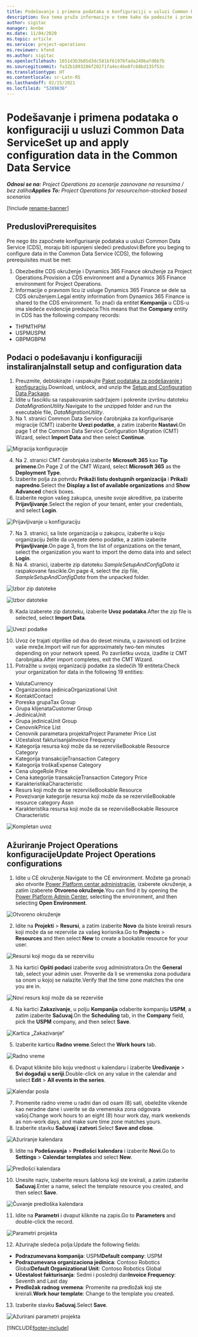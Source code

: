 ```yaml
---
title: Podešavanje i primena podataka o konfiguraciji u usluzi Common Data Service
description: Ova tema pruža informacije o tome kako da podesite i primenite podatke o konfiguraciji u usluzi Project Operations.
author: sigitac
manager: Annbe
ms.date: 11/04/2020
ms.topic: article
ms.service: project-operations
ms.reviewer: kfend
ms.author: sigitac
ms.openlocfilehash: 1651d3b3b85d3dc581bf61976fada249bafd6b7b
ms.sourcegitcommit: fa32b1893286f20271fa4ec4be8fc68bd135f53c
ms.translationtype: HT
ms.contentlocale: sr-Latn-RS
ms.lasthandoff: 02/15/2021
ms.locfileid: "5289836"
---
```

# <a name="set-up-and-apply-configuration-data-in-the-common-data-service"></a><span data-ttu-id="9ca24-103">Podešavanje i primena podataka o konfiguraciji u usluzi Common Data Service</span><span class="sxs-lookup"><span data-stu-id="9ca24-103">Set up and apply configuration data in the Common Data Service</span></span> 

<span data-ttu-id="9ca24-104">_**Odnosi se na:** Project Operations za scenarije zasnovane na resursima / bez zaliha_</span><span class="sxs-lookup"><span data-stu-id="9ca24-104">_**Applies To:** Project Operations for resource/non-stocked based scenarios_</span></span>

[!include [rename-banner](~/includes/cc-data-platform-banner.md)]

## <a name="prerequisites"></a><span data-ttu-id="9ca24-105">Preduslovi</span><span class="sxs-lookup"><span data-stu-id="9ca24-105">Prerequisites</span></span>

<span data-ttu-id="9ca24-106">Pre nego što započnete konfigurisanje podataka u usluzi Common Data Service (CDS), moraju biti ispunjeni sledeći preduslovi:</span><span class="sxs-lookup"><span data-stu-id="9ca24-106">Before you beging to configure data in the Common Data Service (CDS), the following prerequisites must be met:</span></span>

1.  <span data-ttu-id="9ca24-107">Obezbedite CDS okruženje i Dynamics 365 Finance okruženje za Project Operations.</span><span class="sxs-lookup"><span data-stu-id="9ca24-107">Provision a CDS environment and a Dynamics 365 Finance environment for Project Operations.</span></span>
2.  <span data-ttu-id="9ca24-108">Informacije o pravnom licu iz usluge Dynamics 365 Finance se dele sa CDS okruženjem.</span><span class="sxs-lookup"><span data-stu-id="9ca24-108">Legal entity information from Dynamics 365 Finance is shared to the CDS environment.</span></span> <span data-ttu-id="9ca24-109">To znači da entitet **Kompanija** u CDS-u ima sledeće evidencije preduzeća:</span><span class="sxs-lookup"><span data-stu-id="9ca24-109">This means that the **Company** entity in CDS has the following company records:</span></span>
  - <span data-ttu-id="9ca24-110">THPM</span><span class="sxs-lookup"><span data-stu-id="9ca24-110">THPM</span></span>
  - <span data-ttu-id="9ca24-111">USPM</span><span class="sxs-lookup"><span data-stu-id="9ca24-111">USPM</span></span>
  - <span data-ttu-id="9ca24-112">GBPM</span><span class="sxs-lookup"><span data-stu-id="9ca24-112">GBPM</span></span>

## <a name="install-setup-and-configuration-data"></a><span data-ttu-id="9ca24-113">Podaci o podešavanju i konfiguraciji instaliranja</span><span class="sxs-lookup"><span data-stu-id="9ca24-113">Install setup and configuration data</span></span>

1. <span data-ttu-id="9ca24-114">Preuzmite, deblokirajte i raspakujte [Paket podataka za podešavanje i konfiguraciju](https://download.microsoft.com/download/1/3/4/1349369c-6209-42b7-b3b4-5be0e67cacd8/ProjOpsSampleSetupData-%20Integrated%20UR1.zip).</span><span class="sxs-lookup"><span data-stu-id="9ca24-114">Download, unblock, and unzip the [Setup and Configuration Data Package](https://download.microsoft.com/download/1/3/4/1349369c-6209-42b7-b3b4-5be0e67cacd8/ProjOpsSampleSetupData-%20Integrated%20UR1.zip).</span></span>
2. <span data-ttu-id="9ca24-115">Idite u fasciklu sa raspakovanim sadržajem i pokrenite izvršnu datoteku *DataMigrationUtility*.</span><span class="sxs-lookup"><span data-stu-id="9ca24-115">Navigate to the unzipped folder and run the executable file, *DataMigrationUtility*.</span></span>
3. <span data-ttu-id="9ca24-116">Na 1. stranici Common Data Service čarobnjaka za konfigurisanje migracije (CMT) izaberite **Uvezi podatke**, a zatim izaberite **Nastavi**.</span><span class="sxs-lookup"><span data-stu-id="9ca24-116">On page 1 of the Common Data Service Configuration Migration (CMT) Wizard, select **Import Data** and then select **Continue**.</span></span>

![Migracija konfiguracije](./media/1ConfigurationMigration.png)

4. <span data-ttu-id="9ca24-118">Na 2. stranici CMT čarobnjaka izaberite **Microsoft 365** kao **Tip primene**.</span><span class="sxs-lookup"><span data-stu-id="9ca24-118">On Page 2 of the CMT Wizard, select **Microsoft 365** as the **Deployment Type**.</span></span>
5. <span data-ttu-id="9ca24-119">Izaberite polja za potvrdu **Prikaži listu dostupnih organizacija** i **Prikaži napredno**.</span><span class="sxs-lookup"><span data-stu-id="9ca24-119">Select the **Display a list of available organizations** and **Show Advanced** check boxes.</span></span>
6. <span data-ttu-id="9ca24-120">Izaberite region vašeg zakupca, unesite svoje akreditive, pa izaberite **Prijavljivanje**.</span><span class="sxs-lookup"><span data-stu-id="9ca24-120">Select the region of your tenant, enter your credentials, and select **Login**.</span></span>

![Prijavljivanje u konfiguraciju](./media/2ConfigurationSignin.png)

7. <span data-ttu-id="9ca24-122">Na 3. stranici, sa liste organizacija u zakupcu, izaberite u koju organizaciju želite da uvezete demo podatke, a zatim izaberite **Prijavljivanje**.</span><span class="sxs-lookup"><span data-stu-id="9ca24-122">On page 3, from the list of organizations on the tenant, select the organization you want to import the demo data into and select **Login**.</span></span>
8. <span data-ttu-id="9ca24-123">Na 4. stranici, izaberite zip datoteku *SampleSetupAndConfigData* iz raspakovane fascikle.</span><span class="sxs-lookup"><span data-stu-id="9ca24-123">On page 4, select the zip file, *SampleSetupAndConfigData* from the unpacked folder.</span></span>

![Izbor zip datoteke](./media/3ZipFile.png)

![Izbor datoteke](./media/4SelectAFile.png)

9. <span data-ttu-id="9ca24-126">Kada izaberete zip datoteku, izaberite **Uvoz podataka**.</span><span class="sxs-lookup"><span data-stu-id="9ca24-126">After the zip file is selected, select **Import Data**.</span></span>

![Uvezi podatke](./media/5ImportData.png)

10. <span data-ttu-id="9ca24-128">Uvoz će trajati otprilike od dva do deset minuta, u zavisnosti od brzine vaše mreže.</span><span class="sxs-lookup"><span data-stu-id="9ca24-128">Import will run for approximately two-ten minutes depending on your network speed.</span></span> <span data-ttu-id="9ca24-129">Po završetku uvoza, izađite iz CMT čarobnjaka.</span><span class="sxs-lookup"><span data-stu-id="9ca24-129">After import completes, exit the CMT Wizard.</span></span> 
11. <span data-ttu-id="9ca24-130">Potražite u svojoj organizaciji podatke za sledećih 19 entiteta:</span><span class="sxs-lookup"><span data-stu-id="9ca24-130">Check your organization for data in the following 19 entities:</span></span>

  - <span data-ttu-id="9ca24-131">Valuta</span><span class="sxs-lookup"><span data-stu-id="9ca24-131">Currency</span></span>
  - <span data-ttu-id="9ca24-132">Organizaciona jedinica</span><span class="sxs-lookup"><span data-stu-id="9ca24-132">Organizational Unit</span></span>
  - <span data-ttu-id="9ca24-133">Kontakt</span><span class="sxs-lookup"><span data-stu-id="9ca24-133">Contact</span></span>
  - <span data-ttu-id="9ca24-134">Poreska grupa</span><span class="sxs-lookup"><span data-stu-id="9ca24-134">Tax Group</span></span>
  - <span data-ttu-id="9ca24-135">Grupa klijenata</span><span class="sxs-lookup"><span data-stu-id="9ca24-135">Customer Group</span></span>
  - <span data-ttu-id="9ca24-136">Jedinica</span><span class="sxs-lookup"><span data-stu-id="9ca24-136">Unit</span></span>
  - <span data-ttu-id="9ca24-137">Grupa jedinica</span><span class="sxs-lookup"><span data-stu-id="9ca24-137">Unit Group</span></span>
  - <span data-ttu-id="9ca24-138">Cenovnik</span><span class="sxs-lookup"><span data-stu-id="9ca24-138">Price List</span></span>
  - <span data-ttu-id="9ca24-139">Cenovnik parametara projekta</span><span class="sxs-lookup"><span data-stu-id="9ca24-139">Project Parameter Price List</span></span>
  - <span data-ttu-id="9ca24-140">Učestalost fakturisanja</span><span class="sxs-lookup"><span data-stu-id="9ca24-140">Invoice Frequency</span></span>
  - <span data-ttu-id="9ca24-141">Kategorija resursa koji može da se rezerviše</span><span class="sxs-lookup"><span data-stu-id="9ca24-141">Bookable Resource Category</span></span>
  - <span data-ttu-id="9ca24-142">Kategorija transakcije</span><span class="sxs-lookup"><span data-stu-id="9ca24-142">Transaction Category</span></span>
  - <span data-ttu-id="9ca24-143">Kategorija troška</span><span class="sxs-lookup"><span data-stu-id="9ca24-143">Expense Category</span></span>
  - <span data-ttu-id="9ca24-144">Cena uloge</span><span class="sxs-lookup"><span data-stu-id="9ca24-144">Role Price</span></span>
  - <span data-ttu-id="9ca24-145">Cena kategorije transakcije</span><span class="sxs-lookup"><span data-stu-id="9ca24-145">Transaction Category Price</span></span>
  - <span data-ttu-id="9ca24-146">Karakteristika</span><span class="sxs-lookup"><span data-stu-id="9ca24-146">Characteristic</span></span>
  - <span data-ttu-id="9ca24-147">Resurs koji može da se rezerviše</span><span class="sxs-lookup"><span data-stu-id="9ca24-147">Bookable Resource</span></span>
  - <span data-ttu-id="9ca24-148">Povezivanje kategorije resursa koji može da se rezerviše</span><span class="sxs-lookup"><span data-stu-id="9ca24-148">Bookable resource category Assn</span></span>
  - <span data-ttu-id="9ca24-149">Karakteristika resursa koji može da se rezerviše</span><span class="sxs-lookup"><span data-stu-id="9ca24-149">Bookable Resource Characteristic</span></span>

![Kompletan uvoz](./media/6CompleteImport.png)

## <a name="update-project-operations-configurations"></a><span data-ttu-id="9ca24-151">Ažuriranje Project Operations konfiguracije</span><span class="sxs-lookup"><span data-stu-id="9ca24-151">Update Project Operations configurations</span></span>

1. <span data-ttu-id="9ca24-152">Idite u CE okruženje.</span><span class="sxs-lookup"><span data-stu-id="9ca24-152">Navigate to the CE environment.</span></span> <span data-ttu-id="9ca24-153">Možete ga pronaći ako otvorite [Power Platform centar administracije](https://admin.powerplatform.microsoft.com/environments), izaberete okruženje, a zatim izaberete **Otvoreno okruženje**.</span><span class="sxs-lookup"><span data-stu-id="9ca24-153">You can find it by opening the [Power Platform Admin Center](https://admin.powerplatform.microsoft.com/environments), selecting the environment, and then selecting **Open Environment**.</span></span> 

![Otvoreno okruženje](./media/7OpenEnvironment.png)

2. <span data-ttu-id="9ca24-155">Idite na **Projekti** > **Resursi**, a zatim izaberite **Novo** da biste kreirali resurs koji može da se rezerviše za vašeg korisnika.</span><span class="sxs-lookup"><span data-stu-id="9ca24-155">Go to **Projects** > **Resources** and then select **New** to create a bookable resource for your user.</span></span>

![Resursi koji mogu da se rezervišu](./media/8BookableResources.png)

3. <span data-ttu-id="9ca24-157">Na kartici **Opšti podaci** izaberite svog administratora.</span><span class="sxs-lookup"><span data-stu-id="9ca24-157">On the **General** tab, select your admin user.</span></span> <span data-ttu-id="9ca24-158">Proverite da li se vremenska zona podudara sa onom u kojoj se nalazite.</span><span class="sxs-lookup"><span data-stu-id="9ca24-158">Verify that the time zone matches the one you are in.</span></span> 

![Novi resurs koji može da se rezerviše](./media/9NewBookableResource.png)

4. <span data-ttu-id="9ca24-160">Na kartici **Zakazivanje**, u polju **Kompanija** odaberite kompaniju **USPM**, a zatim izaberite **Sačuvaj**.</span><span class="sxs-lookup"><span data-stu-id="9ca24-160">On the **Scheduling** tab, in the **Company** field, pick the **USPM** company, and then select **Save**.</span></span> 

![Kartica „Zakazivanje“](./media/10SchedulingTab.png)

5. <span data-ttu-id="9ca24-162">Izaberite karticu **Radno vreme**.</span><span class="sxs-lookup"><span data-stu-id="9ca24-162">Select the **Work hours** tab.</span></span>  

![Radno vreme](./media/11WorkHours.png)

6. <span data-ttu-id="9ca24-164">Dvaput kliknite bilo koju vrednost u kalendaru i izaberite **Uređivanje** > **Svi događaji u seriji**.</span><span class="sxs-lookup"><span data-stu-id="9ca24-164">Double-click on any value in the calendar and select **Edit** > **All events in the series**.</span></span> 

![Kalendar posla](./media/12WorkCalendar.png)

7. <span data-ttu-id="9ca24-166">Promenite radno vreme u radni dan od osam (8) sati, obeležite vikende kao neradne dane i uverite se da vremenska zona odgovara vašoj.</span><span class="sxs-lookup"><span data-stu-id="9ca24-166">Change work hours to an eight (8) hour work day, mark weekends as non-work days, and make sure time zone matches yours.</span></span> 
8. <span data-ttu-id="9ca24-167">Izaberite stavku **Sačuvaj i zatvori**.</span><span class="sxs-lookup"><span data-stu-id="9ca24-167">Select **Save and close**.</span></span>

![Ažuriranje kalendara](./media/13UpdateCalendar.png)

9. <span data-ttu-id="9ca24-169">Idite na **Podešavanja** > **Predlošci kalendara** i izaberite **Novi**.</span><span class="sxs-lookup"><span data-stu-id="9ca24-169">Go to **Settings** > **Calendar templates** and select **New**.</span></span>
 
 ![Predlošci kalendara](./media/14CalendarTemplates.png)
 
 10. <span data-ttu-id="9ca24-171">Unesite naziv, izaberite resurs šablona koji ste kreirali, a zatim izaberite **Sačuvaj**.</span><span class="sxs-lookup"><span data-stu-id="9ca24-171">Enter a name, select the template resource you created, and then select **Save**.</span></span> 
 
 ![Čuvanje predloška kalendara](./media/15SaveCalendarTemplate.png)
 
 11. <span data-ttu-id="9ca24-173">Idite na **Parametri** i dvaput kliknite na zapis.</span><span class="sxs-lookup"><span data-stu-id="9ca24-173">Go to **Parameters** and double-click the record.</span></span> 
 
 ![Parametri projekta](./media/16ProjectParameters.png)
 
12. <span data-ttu-id="9ca24-175">Ažurirajte sledeća polja:</span><span class="sxs-lookup"><span data-stu-id="9ca24-175">Update the following fields:</span></span>

 - <span data-ttu-id="9ca24-176">**Podrazumevana kompanija**: USPM</span><span class="sxs-lookup"><span data-stu-id="9ca24-176">**Default company**: USPM</span></span>
 - <span data-ttu-id="9ca24-177">**Podrazumevana organizaciona jedinica**: Contoso Robotics Global</span><span class="sxs-lookup"><span data-stu-id="9ca24-177">**Default Organizational Unit**: Contoso Robotics Global</span></span>
 - <span data-ttu-id="9ca24-178">**Učestalost fakturisanja**: Sedmi i poslednji dan</span><span class="sxs-lookup"><span data-stu-id="9ca24-178">**Invoice Frequency**: Seventh and Last day</span></span>
 - <span data-ttu-id="9ca24-179">**Predložak radnog vremena**: Promenite na predložak koji ste kreirali.</span><span class="sxs-lookup"><span data-stu-id="9ca24-179">**Work hour template**: Change to the template you created.</span></span>

13. <span data-ttu-id="9ca24-180">Izaberite stavku **Sačuvaj**.</span><span class="sxs-lookup"><span data-stu-id="9ca24-180">Select **Save**.</span></span> 

![Ažurirani parametri projekta](./media/17UpdatedProjectParameters.png)


[!INCLUDE[footer-include](../includes/footer-banner.md)]